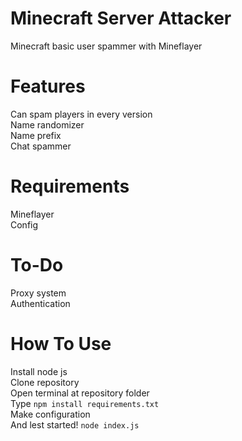 # Minecraft Server Attacker
Minecraft basic user spammer with Mineflayer

# Features
Can spam players in every version
<br>Name randomizer
<br>Name prefix
<br>Chat spammer

# Requirements
Mineflayer
<br>Config

# To-Do
Proxy system
<br>Authentication

# How To Use
Install node js
<br>Clone repository
<br>Open terminal at repository folder
<br>Type `npm install requirements.txt`
<br>Make configuration
<br>And lest started! `node index.js`
